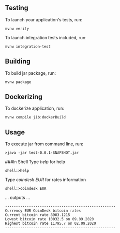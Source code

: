 ## Testing
To launch your application's tests, run:
```
mvnw verify
```
To launch integration tests included, run:
```
mvnw integration-test
```
## Building
To build jar package, run:
```
mvnw package
```
## Dockerizing
To dockerize application, run:
```
mvnw compile jib:dockerBuild
```
## Usage
To execute jar from command line, run: 
```
>java -jar test-0.0.1-SNAPSHOT.jar
```
###In Shell
Type *help* for help
```
shell:>help
```
Type *coindesk EUR* for rates information
```
shell:>coindesk EUR
```
... outputs ...
```
---------------------------------------------------
Currency EUR CoinDesk bitcoin rates
Current bitcoin rate 8903.1215
Lowest bitcoin rate 10032.5 on 09.09.2020
Highest bitcoin rate 11795.7 on 02.09.2020
---------------------------------------------------
```
